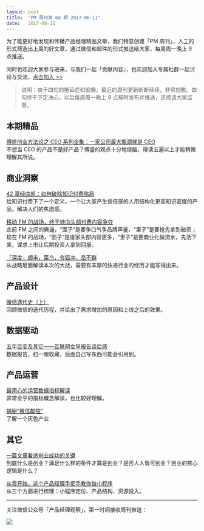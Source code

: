 ```yaml
---
layout: post
title:  "PM 周刊第 64 期 2017-06-11"
date:   2017-06-11
--- 
```


为了能更好地发现和传播产品经理精品文章，我们特意创建「PM 周刊」，人工的形式筛选出上周的好文章，通过微信和邮件的形式推送给大家，每周周一晚上 9 点推送。     

同时也欢迎大家参与进来，与我们一起「贡献内容」，也欢迎加入专属社群一起讨论与交流，[点击加入 >>](http://mp.weixin.qq.com/s/w8DK1vV0f3Hpj7u3fCNsiw) 

> 说明：由于四勾的拖延症和偷懒，最近的周刊更新断断续续，非常抱歉。四勾终于下定决心，以后每周周一晚上 9 点按时发布并推送，还烦请大家监督。

## 本期精品  

[傅盛创业方法论之 CEO 系列全集：一家公司最大瓶颈就是 CEO](https://mp.weixin.qq.com/s/rDdlnc1HYOqbQNmCb5w2yA)    
不想当 CEO 的产品不是好产品？傅盛的观点十分地烧脑，得读五遍以上才能稍微理解其所说。   

## 商业洞察 

[42 章经曲凯：如何破除知识付费陷局](https://mp.weixin.qq.com/s/8f3NoWJs0rFUNUiwX2nc1Q)   
给知识付费下了一个定义，一个让大家产生信任感的人用结构化更高知识密度的产品，解决人们的焦虑感。   

[移动 FM 的战场，终于转向头部付费内容争夺](https://mp.weixin.qq.com/s/C1fbck0ewqTDcj3X39i31Q)    
此前 FM 之间的撕逼，“面子”是要争口气争品牌声量，“里子”是要抢先拿到融资；现在 FM 的战场，“面子”是谁家头部内容更多，“里子”是要商业化做流水，先活下来，谋求上市让后期投资人拿到回报。

[「深度」顺丰，菜鸟，令狐冲，岳不群](https://mp.weixin.qq.com/s/2onheFBuDMaO_cinHk0OGQ)    
从战略层面解读本次的大战，需要有丰厚的快递行业的经历才能写得出来。    


## 产品设计  

[微信迭代史（上）](http://www.jianshu.com/p/4a3ad98ccb9a)   
回顾微信的迭代历程，并给出了需求增加的原因和上线之后的效果。   

## 数据驱动

[五年巨变及其它——互联网女皇报告读后感](https://mp.weixin.qq.com/s/aPNRlvwY7d3NQttHH3g7uw)   
数据报告，扫一眼收藏，后面自己写东西可能会引用到。   

## 产品运营

[最用心的运营数据指标解读](https://mp.weixin.qq.com/s/rXarXQvoSDsJPR1-7GwzRw)    
非常全乎的指标概念解读，也比较好理解。   

[揭秘“微信群控”](https://mp.weixin.qq.com/s/r6XLv09DSusjUJdDnrNHHg)    
了解一个灰色产业

## 其它  

[一篇文章看透创业成功的关键](https://mp.weixin.qq.com/s/t2jMzsfbwMKQO58PRzG-5g)   
到底什么是创业？满足什么样的条件才算是创业？是否人人皆可创业？创业的核心逻辑是什么？   

[从零开始，这个产品经理手把手教你做小程序](https://mp.weixin.qq.com/s/kobewb11oaUa4xyC8lJqPQ)    
从三个方面进行梳理：小程序定位、产品结构、资源投入。   
  
---
关注微信公众号「产品经理观察」，第一时间接收周刊推送：          
  
![](http://com-4jplus-temp.qiniudn.com/pmweekly-weixin.jpg)   